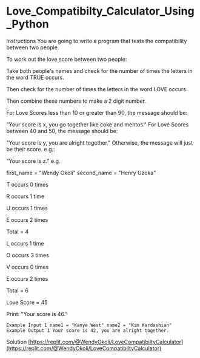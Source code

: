 # Love_Compatibilty_Calculator_Using_Python
Instructions
You are going to write a program that tests the compatibility between two people.

To work out the love score between two people:

Take both people's names and check for the number of times the letters in the word TRUE occurs.

Then check for the number of times the letters in the word LOVE occurs.

Then combine these numbers to make a 2 digit number.

For Love Scores less than 10 or greater than 90, the message should be:

"Your score is x, you go together like coke and mentos." For Love Scores between 40 and 50, the message should be:

"Your score is y, you are alright together." Otherwise, the message will just be their score. e.g.:

"Your score is z." e.g.

first_name = "Wendy Okoli" second_name = "Henry Uzoka"

T occurs 0 times

R occurs 1 time

U occurs 1 times

E occurs 2 times

Total = 4

L occurs 1 time

O occurs 3 times

V occurs 0 times

E occurs 2 times

Total = 6

Love Score = 45

Print: "Your score is 46."


```
Example Input 1 name1 = "Kanye West" name2 = "Kim Kardashian" 
Example Output 1 Your score is 42, you are alright together. 
```


Solution
[https://replit.com/@WendyOkoli/LoveCompatibiltyCalculator](https://replit.com/@WendyOkoli/LoveCompatibiltyCalculator)


